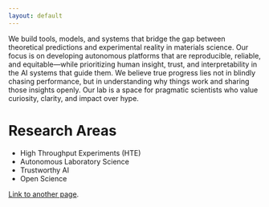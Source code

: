 ```yaml
---
layout: default
---
```


We build tools, models, and systems that bridge the gap between theoretical predictions and experimental reality in materials science. Our focus is on developing autonomous platforms that are reproducible, reliable, and equitable—while prioritizing human insight, trust, and interpretability in the AI systems that guide them. We believe true progress lies not in blindly chasing performance, but in understanding why things work and sharing those insights openly. Our lab is a space for pragmatic scientists who value curiosity, clarity, and impact over hype.

# Research Areas

- High Throughput Experiments (HTE)
- Autonomous Laboratory Science
- Trustworthy AI
- Open Science

[Link to another page](./another-page.html).
